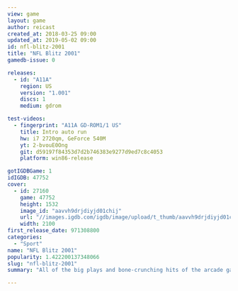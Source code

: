 ```yaml
---
view: game
layout: game
author: reicast
created_at: 2018-03-25 09:00
updated_at: 2019-05-02 09:00
id: nfl-blitz-2001
title: "NFL Blitz 2001"
gamedb-issue: 0

releases:
  - id: "A11A"
    region: US
    version: "1.001"
    discs: 1
    medium: gdrom

test-videos:
  - fingerprint: "A11A GD-ROM1/1 US"
    title: Intro auto run
    hw: i7 2720qm, GeForce 540M
    yt: 2-bvouE0Ong
    git: d59197f84353d7d2b746383e9277d9ed7c8c4053
    platform: win86-release

gotIGDBGame: 1
idIGDB: 47752
cover:
  - id: 27160
    game: 47752
    height: 1532
    image_id: "aavvh9drjdiyjd01chij"
    url: "//images.igdb.com/igdb/image/upload/t_thumb/aavvh9drjdiyjd01chij.jpg"
    width: 2100
first_release_date: 971308800
categories:
  - "Sport"
name: "NFL Blitz 2001"
popularity: 1.422200137348066
slug: "nfl-blitz-2001"
summary: "All of the big plays and bone-crunching hits of the arcade game can be put in the palm of your hand with NFL BLITZ 2001. As with all BLITZ games, football has been reduced to a high-scoring seven-on-seven affair. Pick your squad from any of the 31 NFL teams and go at it in the Season or Arcade modes. Arcade mode has you challenge all of the teams in the league to a game, while Season mode puts you through the paces of a 16-game season, the playoffs, and a chance to win the Super Bowl. No matter what mode you play, you won't miss a second of the action thanks to the multiple camera angles that are available. Whenever there is a great play, the digitized voice of the announcer will let you know, and you will be treated to a full-motion video sequence. Get into the game with NFL BLITZ 2001."

---
```

